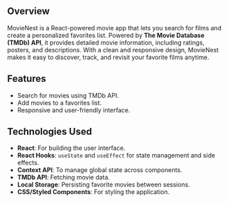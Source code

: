 <h2>Overview</h2>
<p>MovieNest is a React-powered movie app that lets you search for films and create a personalized favorites list. Powered by <strong>The Movie Database (TMDb) API</strong>, it provides detailed movie information, including ratings, posters, and descriptions. With a clean and responsive design, MovieNest makes it easy to discover, track, and revisit your favorite films anytime.</p>

<h2>Features</h2>
<ul>
    <li>Search for movies using TMDb API.</li>
    <li>Add movies to a favorites list.</li>
    <li>Responsive and user-friendly interface.</li>
</ul>

<h2>Technologies Used</h2>
<ul>
    <li><strong>React</strong>: For building the user interface.</li>
    <li><strong>React Hooks</strong>: <code>useState</code> and <code>useEffect</code> for state management and side effects.</li>
    <li><strong>Context API</strong>: To manage global state across components.</li>
    <li><strong>TMDb API</strong>: Fetching movie data.</li>
    <li><strong>Local Storage</strong>: Persisting favorite movies between sessions.</li>
    <li><strong>CSS/Styled Components</strong>: For styling the application.</li>
</ul>